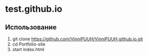 # test.github.io

## Использование

1. git clone https://github.com/VinniPUUH/VinniPUUH.github.io.git
2. cd Portfolio-site
3. start index.html
